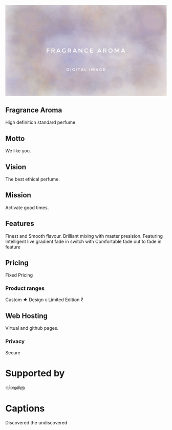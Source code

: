 ![sense perfume.cmsl](fragrance.jpeg)

## Fragrance Aroma
High definition standard perfume

## Motto
We like you. 

## Vision
The best ethical perfume.

## Mission
Activate good times.

## Features
Finest and Smooth flavour. 
Brilliant mixing with master presision.
Featuring Intelligent live gradient fade in switch with
Comfortable fade out to fade in feature

## Pricing
Fixed Pricing

### Product ranges
Custom ★ 
Design ൦ 
Limited Edition ₹

## Web Hosting
Virtual and github pages.

### Privacy
Secure

# Supported by
വിശ്വമിത്ര 

# Captions
Discovered the undiscovered
